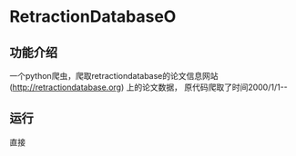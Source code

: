 # RetractionDatabaseO


## 功能介绍
  
  一个python爬虫，爬取retractiondatabase的论文信息网站(http://retractiondatabase.org) 上的论文数据，
  原代码爬取了时间2000/1/1--

## 运行

直接
 
  
  
  


